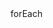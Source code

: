 <!-- https://umijs.org/docs/guides/directory-structure

项目框架 react + umi + antd

1 新建路由
npx umi g page products
Write: src/pages/products.tsx
Write: src/pages/products.less

npx umi g page testPage
src/pages/testPage/index.tsx
src/pages/testPage/index.less

import React, { useState} from 'react';

  useState 钩子来管理代码块的显示状态
  类型-> 显示代码
  toggleDiv函数来切换对应代码块的状态
  onClick调用toggleDiv这个函数分别传值作为参数,每个按钮就分别控制了对应的代码块的显示和隐藏
  
  const toggleDiv = (div:string) => {  
    if(div === 'isVisible'){      
      setIsVisible(!isVisible);
    } else if (div === 'isVisible_A') {
      // console.log("111");             
      setIsVisible_A(!isVisible_A);  
    } 
    setIsHighlighted(false);  // 手动重置高亮状态       
  };

  //---

  这里是一个拖拽事件
    const onStart = (_event: DraggableEvent, uiData: DraggableData) => {
    const { clientWidth, clientHeight } = window.document.documentElement;
    // 从 window.document.documentElement（即HTML文档的根元素）中解构出 clientWidth 和 clientHeight
    // 这两个属性分别表示浏览器窗口的宽度和高度（不包括工具栏、滚动条等）
    const targetRect = draggleRef.current?.getBoundingClientRect();
    if (!targetRect) {
      return;
    }
    setBounds({
      left: -targetRect.left + uiData.x,
      right: clientWidth - (targetRect.right - uiData.x),
      top: -targetRect.top + uiData.y,
      bottom: clientHeight - (targetRect.bottom - uiData.y),
    });
  };

   //---

// typescript 静态方法 和 动态方法

class Person {  
    name: string;  
    age: number;  
  
    constructor(name: string, age: number) {  
        this.name = name;  
        this.age = age;  
    }  
  
    // 动态方法（实例方法）  
    greet() {  
        console.log(`Hello, my name is ${this.name} and I'm ${this.age} years old.`);  
    }  
  
    // 静态方法  
    static printMaxAge(a: number, b: number): void {  
        const max = Math.max(a, b);  
        console.log(`最大的数是：${max}`);  
    }  
}  
  
// 创建Person实例并调用动态方法  
const john = new Person("John", 30);  
john.greet(); // 输出: Hello, my name is John and I'm 30 years old.  
  
// 直接通过类名调用静态方法  
Person.printMaxAge(10, 20); // 输出: 20


 -->forEach

 <!-- import styles from '../layouts/index.less';  
import { Button, Flex, ConfigProvider, Space, Typography, Modal, Form, Input, Checkbox} from 'antd';  
import {theme} from '../layouts/index' //公共样式引入
import React, { useState} from 'react';
import hljs from '../../libs/highlight/highlight.js';  
import '../../libs/highlight/styles/panda-syntax-light.css'; 
const { Title, Paragraph, Text, Link } = Typography;

//---

const App: React.FC = () => {
  const initialStates: [string, boolean][] = [  
    ['isVisible', false],  
    ['isVisible_A', false],  
    ['isVisible_B', false]  
  ];  
    
  initialStates.forEach(([stateName, initialValue]) => {  
    const [value, setValue] = useState<boolean | undefined>(initialValue);  
      
    // 你可以在这里添加一些逻辑来使用这些状态变量，例如：  
    console.log(`${stateName}: ${value}`);  
  });
  return (
    <ConfigProvider theme={theme}>

    <Flex gap="small" vertical >
      <Flex  gap="small" vertical className={styles.flexborder}>
        <Flex gap="small" wrap="wrap"  > 
          <Input placeholder="请输入" /> 


        </Flex>
      </Flex>
    </Flex>

    </ConfigProvider> 
  );
};

export default App; 

//--

let listOfNames: string[] = ['name1', 'name2', 'name3'];
let obj = {};

for (let i = 0; i < listOfNames.length; i++) {
    let propertyName = listOfNames[i];
    obj[propertyName] = 'Some value for ' + propertyName;
}

console.log(obj); // 输出: { name1: 'Some value for name1', name2: 'Some value for name2', name3: 'Some value for name3' }

//--
  const ArraySetVis: string[] = [];  
  const ArrayVisible: string[] = [];  
  let obj: { [key: string]: string } = {}; // 初始化为空对象  
  for (let i = 0; i < 4; i++) {  
    ArrayVisible.push('isVisible' + i);  
    obj[ArrayVisible[i]] = 'some value'; // 添加了值  
    ArraySetVis.push('SitIsVisible' + i);  
  }  
  console.log(obj); // 输出 { isVisible0: 'some value', isVisible1: 'some value', isVisible2: 'some value' }

//--

const f = (shouldInitialize: boolean) => {  
  let x; // 先声明x  
  if (shouldInitialize) {  
    x = 10; // 然后在需要时赋值  
  }  
  return x; // 现在应该可以正确返回x的值了  
};

//--

// 声明一个立即执行的函数表达式  
(function() {  
  // 定义一个私有变量  
  var privateVariable = "private";  
  
  // 定义一个私有函数  
  function privateFunction() {  
    console.log("This is a private function.");  
  }  
  
  // 定义一个公开的接口，用于访问私有变量和函数  
  var publicInterface = {  
    getPrivateVariable: function() {  
      return privateVariable;  
    },  
    callPrivateFunction: function() {  
      privateFunction();  
    }  
  };  
  
  // 返回公开接口，以便在外部使用  
  return publicInterface;  
})();  
  
// 使用返回的公开接口  
var myObject = window.myObject || {}; // 确保 myObject 存在  
myObject.getPrivateVariable = myObject.getPrivateVariable || publicInterface.getPrivateVariable;  
myObject.callPrivateFunction = myObject.callPrivateFunction || publicInterface.callPrivateFunction;  
  
// 测试代码  
console.log(myObject.getPrivateVariable()); // 输出 "private"  
myObject.callPrivateFunction(); // 输出 "This is a private function."

//-- 列表中传入api

import React from 'react';  
import { useEffect, useState } from 'react';  
  
interface Person {  
  name: string;  
  age: number;  
  occupation: string;  
}  
  
const ListComponent: React.FC = () => {  
  const [data, setData] = useState<Person[]>([]);  
  
  useEffect(() => {  
    fetch('/api/data') // 假设这是一个返回 Person[] 的 API  
      .then(response => response.json())  
      .then(people => setData(people))  
      .catch(error => console.error('Error:', error));  
  }, []); // 仅在组件挂载时运行一次  
  
  return (  
    <ul>  
      {data.map((person, index) => (  
        <li key={index}>Name: {person.name}, Age: {person.age}, Occupation: {person.occupation}</li>  
      ))}  
    </ul>  
  );  
};  
  
export default ListComponent;

//--
在package.json中添加一条数据 "server:levelData":"json-server mock/levelData-db.json --port 3006"
  "scripts": {
    "dev": "umi dev",
    "build": "umi build",
    "postinstall": "umi setup",
    "setup": "umi setup",
    "start": "npm run dev",
    "serve": "json-server mock/db.json --port 3004",
    "server:tableList":"json-server mock/tableList-db.json --port 3005",
    "server:levelData":"json-server mock/levelData-db.json --port 3006"
    
  },
在终端运行命令
yarn run server:levelData